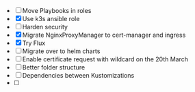 - [ ] Move Playbooks in roles
- [x] Use k3s ansible role
- [ ] Harden security
- [x] Migrate NginxProxyManager to cert-manager and ingress
- [x] Try Flux
- [ ] Migrate over to helm charts
- [ ] Enable certificate request with wildcard on the 20th March
- [ ] Better folder structure
- [ ] Dependencies between Kustomizations
- [ ] 
